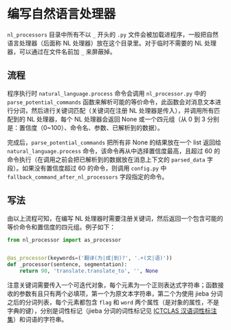 # 编写自然语言处理器

`nl_processors` 目录中所有不以 `_` 开头的 `.py` 文件会被加载进程序，一般把自然语言处理器（后面称 NL 处理器）放在这个目录里。对于临时不需要的 NL 处理器，可以通过在文件名前加 `_` 来屏蔽掉。

## 流程

程序执行时 `natural_language.process` 命令会调用 `nl_processor.py` 中的 `parse_potential_commands` 函数来解析可能的等价命令，此函数会对消息文本进行分词，然后进行关键词匹配（关键词在注册 NL 处理器是传入），并调用所有匹配到的 NL 处理器，每个 NL 处理器会返回 None 或一个四元组（从 0 到 3 分别是：置信度（0~100）、命令名、参数、已解析到的数据）。

完成后，`parse_potential_commands` 把所有非 None 的结果放在一个 list 返回给 `natural_language.process` 命令，该命令再从中选择置信度最高，且超过 60 的命令执行（在调用之前会把已解析到的数据放在消息上下文的 `parsed_data` 字段）。如果没有置信度超过 60 的命令，则调用 `config.py` 中 `fallback_command_after_nl_processors` 字段指定的命令。

## 写法

由以上流程可知，在编写 NL 处理器时需要注册关键词，然后返回一个包含可能的等价命令和置信度的四元组。例子如下：

```python
from nl_processor import as_processor


@as_processor(keywords=('翻译(为|成|到)?', '.+(文|语)'))
def _processor(sentence, segmentation):
	return 90, 'translate.translate_to', '', None
```

注意关键词需要传入一个可迭代对象，每个元素为一个正则表达式字符串；函数接收的参数有且只有两个必填项，第一个为原文本字符串，第二个为使用 jieba 分词之后的分词列表，每个元素都包含 `flag` 和 `word` 两个属性（是对象的属性，不是字典的键），分别是词性标记（jieba 分词的词性标记见 [ICTCLAS 汉语词性标注集](https://gist.github.com/luw2007/6016931#ictclas-汉语词性标注集)）和词语的字符串。